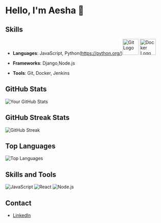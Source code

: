 # Hello, I'm Aesha 👋


## Skills

- **Languages**: JavaScript, Python(https://python.org/)<img src="https://img.shields.io/badge/Git-F05032?style=flat&logo=git&logoColor=white" alt="Git Logo" width="50" height="50"/> <img src="https://img.shields.io/badge/Docker-2496ED?style=flat&logo=docker&logoColor=white" alt="Docker Logo" width="50" height="50"/>

- **Frameworks**: Django,Node.js
- **Tools**: Git, Docker, Jenkins

## GitHub Stats

![Your GitHub Stats](https://github-readme-stats.vercel.app/api?username=janeDoe&show_icons=true&theme=radical)

## GitHub Streak Stats

![GitHub Streak](https://github-readme-streak-stats.herokuapp.com/?user=janeDoe&theme=radical)

## Top Languages

![Top Languages](https://github-readme-stats.vercel.app/api/top-langs/?username=janeDoe&layout=compact&theme=radical)

## Skills and Tools

![JavaScript](https://img.shields.io/badge/JavaScript-ES6+-yellow)
![React](https://img.shields.io/badge/React-16.13.1-blue)
![Node.js](https://img.shields.io/badge/Node.js-12.18.3-green)

## Contact

- [LinkedIn](https://www.linkedin.com/in/aesha-shah-69285a264)

